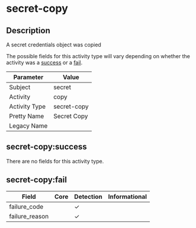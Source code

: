 secret-copy
===========

Description
-----------
A secret credentials object was copied

The possible fields for this activity type will vary depending on whether the activity was a [success](#secret-copysuccess) or a [fail](#secret-copyfail).

| Parameter     | Value       |
| ------------- | ----------- |
| Subject       | secret      |
| Activity      | copy        |
| Activity Type | secret-copy |
| Pretty Name   | Secret Copy |
| Legacy Name   |             |

secret-copy:success
-------------------

There are no fields for this activity type.


secret-copy:fail
----------------

| Field          | Core | Detection | Informational |
| -------------- | ---- | --------- | ------------- |
| failure_code   |      | &#10003;  |               |
| failure_reason |      | &#10003;  |               |